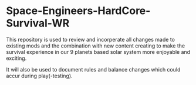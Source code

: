# Space-Engineers-HardCore-Survival-WR
This repository is used to review and incorperate all changes made to existing mods and the combination with new content creating to make the survival experience in our 9 planets based solar system more enjoyable and exciting.

It will also be used to document rules and balance changes which could accur during play(-testing).
